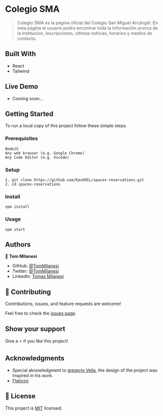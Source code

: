 # Colegio SMA

> Colegio SMA es la pagina oficial del Colegio San Miguel Arcángel. En esta página el usuario podra encontrar toda la información acerca de la Institucion, Inscripciones, ultimas noticias, horarios y medios de contacto.

## Built With

- React
- Tailwind
## Live Demo

- Coming soon...

## Getting Started

To run a local copy of this project follow these simple steps.

### Prerequisites

    NodeJS
    Any web browser (e.g. Google Chrome)
    Any Code Editor (e.g. Vscode)

### Setup

    1. git clone https://github.com/KaskMIL/spacex-reservations.git
    2. cd spacex-reservations

### Install

    npm install

### Usage

    npm start
    
## Authors

👤 **Tom Milanesi**

- GitHub: [@TomMilanesi](https://github.com/KaskMIL)
- Twitter: [@TomMilanesi](https://twitter.com/TomasMilanesi)
- LinkedIn: [Tomas Milanesi](https://www.linkedin.com/in/tomas-milanesi-3427bb185/)

## 🤝 Contributing

Contributions, issues, and feature requests are welcome!

Feel free to check the [issues page](../../issues/).

## Show your support

Give a ⭐️ if you like this project!

## Acknowledgments

- Special aknowledgment to [gregorio Vella](www.gregoirevella.com), the design of the project was inspired in his work.
- <a href="https://www.flaticon.com/free-icons/">Flaticon</a>

## 📝 License

This project is [MIT](./MIT.md) licensed.
